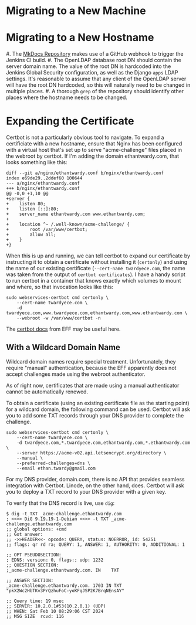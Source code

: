 # Migrating to a New Machine

# Migrating to a New Hostname

#. The [MkDocs Repository](https://github.com/AmateurECE/MkDocsRepository)
   makes use of a GitHub webhook to trigger the Jenkins CI build.
#. The OpenLDAP database root DN should contain the server domain name. The
   value of the root DN is hardcoded into the Jenkins Global Security
   configuration, as well as the Django `apps` LDAP settings. It's reasonable
   to assume that any client of the OpenLDAP server will have the root DN
   hardcoded, so this will naturally need to be changed in multiple places.
#. A thorough `grep` of the repository should identify other places where the
   hostname needs to be changed.

# Expanding the Certificate

Certbot is not a particularly obvious tool to navigate. To expand a
certificiate with a new hostname, ensure that Nginx has been configured with a
virtual host that's set up to serve "acme-challenge" files placed in the
webroot by certbot. If I'm adding the domain ethantwardy.com, that looks
something like this:

```
diff --git a/nginx/ethantwardy.conf b/nginx/ethantwardy.conf
index e69de29..2ddef60 100644
--- a/nginx/ethantwardy.conf
+++ b/nginx/ethantwardy.conf
@@ -0,0 +1,10 @@
+server {
+    listen 80;
+    listen [::]:80;
+    server_name ethantwardy.com www.ethantwardy.com;
+
+    location ^~ /.well-known/acme-challenge/ {
+        root /var/www/certbot;
+        allow all;
+    }
+}
```

When this is up and running, we can tell certbot to expand our certificate by
instructing it to obtain a certificate without installing it (`certonly`) and
using the name of our existing certificate (`--cert-name twardyece.com`, the
name was taken from the output of `certbot certificates`). I have a handy
script to run certbot in a container that knows exactly which volumes to mount
and where, so that invocation looks like this:

```
sudo webservices-certbot cmd certonly \
    --cert-name twardyece.com \
    -d twardyece.com,www.twardyece.com,ethantwardy.com,www.ethantwardy.com \
    --webroot -w /var/www/certbot -n
```

The [certbot docs][1] from EFF may be useful here.

## With a Wildcard Domain Name

Wildcard domain names require special treatment. Unfortunately, they require
"manual" authentication, because the EFF apparently does not accept challenges
made using the webroot authenticator.

As of right now, certificates that are made using a manual authenticator cannot
be automatically renewed.

To obtain a certificate (using an existing certificate file as the starting
point) for a wildcard domain, the following command can be used. Certbot will
ask you to add some TXT records through your DNS provider to complete the
challenge.

```
sudo webservices-certbot cmd certonly \
    --cert-name twardyece.com \
    -d twardyece.com,*.twardyece.com,ethantwardy.com,*.ethantwardy.com \
    --server https://acme-v02.api.letsencrypt.org/directory \
    --manual \
    --preferred-challenges=dns \
    --email ethan.twardy@gmail.com
```

For my DNS provider, domain.com, there is no API that provides seamless
integration with Certbot. Linode, on the other hand, does. Certbot will ask you
to deploy a TXT record to your DNS provider with a given key.

To verify that the DNS record is live, use `dig`:

```bash-session
$ dig -t TXT _acme-challenge.ethantwardy.com
; <<>> DiG 9.19.19-1-Debian <<>> -t TXT _acme-challenge.ethantwardy.com
;; global options: +cmd
;; Got answer:
;; ->>HEADER<<- opcode: QUERY, status: NOERROR, id: 54251
;; flags: qr rd ra; QUERY: 1, ANSWER: 1, AUTHORITY: 0, ADDITIONAL: 1

;; OPT PSEUDOSECTION:
; EDNS: version: 0, flags:; udp: 1232
;; QUESTION SECTION:
;_acme-challenge.ethantwardy.com. IN	TXT

;; ANSWER SECTION:
_acme-challenge.ethantwardy.com. 1703 IN TXT	"pkX2Wc2HbTKv3PrQzhuFoC-yoKFqJSP2K7BrqNEnsAY"

;; Query time: 19 msec
;; SERVER: 10.2.0.1#53(10.2.0.1) (UDP)
;; WHEN: Sat Feb 10 08:29:06 CST 2024
;; MSG SIZE  rcvd: 116

```

[1]: https://certbot.eff.org/instructions?ws=nginx&os=debiantesting

